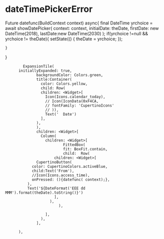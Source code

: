 # dateTimePickerError
  
  Future<Null> datefunc(BuildContext context) async{
    final DateTime yrchoice = await showDatePicker(
        context: context,
        initialDate: theDate,
        firstDate: new DateTime(2018),
        lastDate:new DateTime(2030) );
    if(yrchoice !=null && yrchoice != theDate){
      setState(() {
        theDate = yrchoice;
      });

    }

  }
  
            ExpansionTile(
          initiallyExpanded: true,
                  backgroundColor: Colors.green,
                  title:Container(
                    color: Colors.yellow,
                    child: Row(
                    children: <Widget>[
                      Icon(Icons.calendar_today),
                      // Icon(IconData(0xF4CA,
                      // fontFamily: 'CupertinoIcons'
                      // )),
                      Text('  Date')
                    ],
                  ),
                  ),
                  children: <Widget>[
                    Column(
                      children: <Widget>[
                              FittedBox(
                              fit: BoxFit.contain,
                              child:  Row(
                          children: <Widget>[
                  CupertinoButton(
                color: CupertinoColors.activeBlue,
                child:Text('From'),
                //Icon(Icons.access_time),
                onPressed: (){datefunc( context);},
              ),
              Text('${DateFormat('EEE dd MMM').format(theDate).toString()}')
                          ],
                        ),
                            ),

                      ],
                    ),
                  ],

          ),
